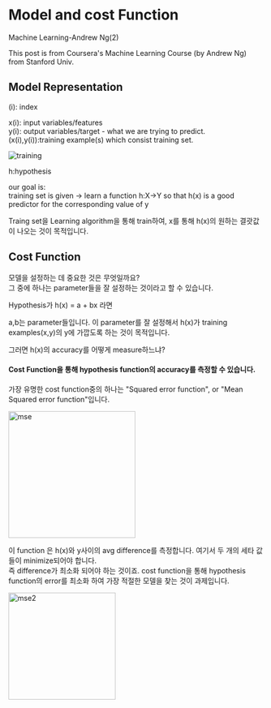 # Model and cost Function

Machine Learning-Andrew Ng(2)


This post is from Coursera's Machine Learning Course (by Andrew Ng) from Stanford Univ.

## Model Representation

(i): index

x(i): input variables/features  
y(i): output variables/target - what we are trying to predict.  
(x(i),y(i)):training example(s) which consist training set.

![training](https://user-images.githubusercontent.com/41497195/55250216-0474a680-5291-11e9-8f29-7c6d4ef10dd4.png)

h:hypothesis

our goal is:  
training set is given -> 
learn a function h:X->Y so that h(x) is a good predictor for the corresponding value of y

Traing set을 Learning algorithm을 통해 train하여,
x를 통해 h(x)의 원하는 결괏값이 나오는 것이 목적입니다.

## Cost Function

모델을 설정하는 데 중요한 것은 무엇일까요?  
그 중에 하나는 parameter들을 잘 설정하는 것이라고 할 수 있습니다.

Hypothesis가 h(x) = a + bx 라면

a,b는 parameter들입니다. 이 parameter를 잘 설정해서 h(x)가 training examples(x,y)의 y에 가깝도록 하는 것이 목적입니다.

그러면 h(x)의 accuracy를 어떻게 measure하느냐?  

#### Cost Function을 통해 hypothesis function의 accuracy를 측정할 수 있습니다.  

가장 유명한 cost function중의 하나는 "Squared error function", or "Mean Squared error function"입니다.

<img width="250" alt="mse" src="https://user-images.githubusercontent.com/41497195/55253329-6684da00-5298-11e9-857b-c7236b002044.PNG">


이 function 은 h(x)와 y사이의 avg difference를 측정합니다.
여기서 두 개의 세타 값들이 minimize되어야 합니다.  
즉 difference가 최소화 되어야 하는 것이죠.
cost function을 통해 hypothesis function의 error를 최소화 하여 가장 적절한 모델을 찾는 것이 과제입니다.

<img width="211" alt="mse2" src="https://user-images.githubusercontent.com/41497195/55253530-f034a780-5298-11e9-8806-5e87ded4d16a.PNG">



